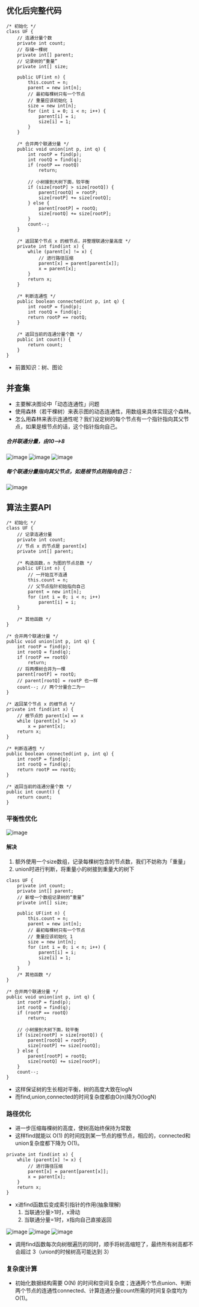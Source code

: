 ## 优化后完整代码
```
/* 初始化 */
class UF {
    // 连通分量个数
    private int count;
    // 存储一棵树
    private int[] parent;
    // 记录树的“重量”
    private int[] size;

    public UF(int n) {
        this.count = n;
        parent = new int[n];
        // 最初每棵树只有一个节点
        // 重量应该初始化 1
        size = new int[n];
        for (int i = 0; i < n; i++) {
            parent[i] = i;
            size[i] = 1;
        }
    }
    
    /* 合并两个联通分量 */
    public void union(int p, int q) {
        int rootP = find(p);
        int rootQ = find(q);
        if (rootP == rootQ)
            return;
    
        // 小树接到大树下面，较平衡
        if (size[rootP] > size[rootQ]) {
            parent[rootQ] = rootP;
            size[rootP] += size[rootQ];
        } else {
            parent[rootP] = rootQ;
            size[rootQ] += size[rootP];
        }
        count--;
    }
    
    /* 返回某个节点 x 的根节点，并整理联通分量高度 */
    private int find(int x) {
        while (parent[x] != x) {
            // 进行路径压缩
            parent[x] = parent[parent[x]];
            x = parent[x];
        }
        return x;
    }
    
    /* 判断连通性 */
    public boolean connected(int p, int q) {
        int rootP = find(p);
        int rootQ = find(q);
        return rootP == rootQ;
    }
    
    /* 返回当前的连通分量个数 */
    public int count() { 
        return count;
    }
}
```

 - 前置知识：树、图论

## 并查集
 - 主要解决图论中「动态连通性」问题
 - 使用森林（若干棵树）来表示图的动态连通性，用数组来具体实现这个森林。
 - 怎么用森林来表示连通性呢？我们设定树的每个节点有一个指针指向其父节点，如果是根节点的话，这个指针指向自己。

##### 合并联通分量，由10-->8
![image](http://note.youdao.com/yws/res/36704/4429E4AC7D06407097442DEC33AE1DFD)
![image](http://note.youdao.com/yws/res/36706/49B06E4CC4BE4AB38D35480A0E2D9D4D)
![image](http://note.youdao.com/yws/res/36715/9BF3701A6CCE4673B132CA049C528B61)

##### 每个联通分量指向其父节点，如是根节点则指向自己：
![image](http://note.youdao.com/yws/res/36710/FEB2E6F9744B4D26B0831B6D49AB4FEB)

## 算法主要API
```
/* 初始化 */
class UF {
    // 记录连通分量
    private int count;
    // 节点 x 的节点是 parent[x]
    private int[] parent;

    /* 构造函数，n 为图的节点总数 */
    public UF(int n) {
        // 一开始互不连通
        this.count = n;
        // 父节点指针初始指向自己
        parent = new int[n];
        for (int i = 0; i < n; i++)
            parent[i] = i;
    }

    /* 其他函数 */
}
```
```
/* 合并两个联通分量 */
public void union(int p, int q) {
    int rootP = find(p);
    int rootQ = find(q);
    if (rootP == rootQ)
        return;
    // 将两棵树合并为一棵
    parent[rootP] = rootQ;
    // parent[rootQ] = rootP 也一样
    count--; // 两个分量合二为一
}

/* 返回某个节点 x 的根节点 */
private int find(int x) {
    // 根节点的 parent[x] == x
    while (parent[x] != x)
        x = parent[x];
    return x;
}

/* 判断连通性 */
public boolean connected(int p, int q) {
    int rootP = find(p);
    int rootQ = find(q);
    return rootP == rootQ;
}

/* 返回当前的连通分量个数 */
public int count() { 
    return count;
}
```

### 平衡性优化
![image](http://note.youdao.com/yws/res/36730/FA34B96CC06A4A3CA3621D648659C416)
#### 解决
 1. 额外使用一个size数组，记录每棵树包含的节点数，我们不妨称为「重量」
 2. union时进行判断，将重量小的树接到重量大的树下

```
class UF {
    private int count;
    private int[] parent;
    // 新增一个数组记录树的“重量”
    private int[] size;

    public UF(int n) {
        this.count = n;
        parent = new int[n];
        // 最初每棵树只有一个节点
        // 重量应该初始化 1
        size = new int[n];
        for (int i = 0; i < n; i++) {
            parent[i] = i;
            size[i] = 1;
        }
    }
    /* 其他函数 */
}

/* 合并两个联通分量 */
public void union(int p, int q) {
    int rootP = find(p);
    int rootQ = find(q);
    if (rootP == rootQ)
        return;

    // 小树接到大树下面，较平衡
    if (size[rootP] > size[rootQ]) {
        parent[rootQ] = rootP;
        size[rootP] += size[rootQ];
    } else {
        parent[rootP] = rootQ;
        size[rootQ] += size[rootP];
    }
    count--;
}
```
 - 这样保证树的生长相对平衡，树的高度大致在logN
 - 而find,union,connected的时间复杂度都由O(n)降为O(logN)

### 路径优化
 - 进一步压缩每棵树的高度，使树高始终保持为常数
 - 这样find就能以 O(1) 的时间找到某一节点的根节点，相应的，connected和union复杂度都下降为 O(1)。

```
private int find(int x) {
    while (parent[x] != x) {
        // 进行路径压缩
        parent[x] = parent[parent[x]];
        x = parent[x];
    }
    return x;
}
```
 - x进find函数后变成索引指针的作用(抽象理解)
    1. 当联通分量>1时，x滑动
    2. 当联通分量=1时，x指向自己直接返回

![image](https://note.youdao.com/src/ADF5DAA3D1EA4EA4A455F537E2905EEC)
![image](http://note.youdao.com/yws/res/36773/113055ACD9134B7AA071BE06C07866F2)
![image](https://labuladong.gitee.io/algo/pictures/unionfind/9.gif)
 - 调用find函数每次向树根遍历的同时，顺手将树高缩短了，最终所有树高都不会超过 3（union的时候树高可能达到 3）

### 复杂度计算
 - 初始化数据结构需要 O(N) 的时间和空间复杂度；连通两个节点union、判断两个节点的连通性connected、计算连通分量count所需的时间复杂度均为 O(1)。

